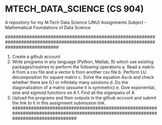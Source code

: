 # MTECH_DATA_SCIENCE (CS 904)
A repository for my M.Tech Data Science (JNU) Assignments
Subject - Mathematical Foundations of Data Science 

####################################################################################################################################
1. Create a github account
2. Write programs in any language (Python, Matlab, R) which use existing packages/routines to perform the following operations
     a. Read a matrix A from a csv file and a vector b from another csv file
     b. Perform LU decomposition for square matrix
     c.  Solve the equation Ax=b and check whether there are 0,1 or infinitely many solutions
     d.  Do the diagonalization of a matrix (assume it is symmetric)
     e.  Give exponential, sine and sigmoid functions on A
     f.   Find all the eigenpairs of A
3. Upload the programs and their outputs in the github account and submit the link to it in this assignment submission link. 
####################################################################################################################################

